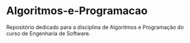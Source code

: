 # Algoritmos-e-Programacao
Repositório dedicado para a disciplina de Algoritmos e Programação do curso de Engenharia de Software.
